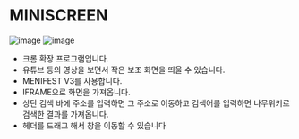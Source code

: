 # MINISCREEN

![image](https://github.com/user-attachments/assets/c8b0f21b-3007-447e-a0d8-c9742beb7671)
![image](https://github.com/user-attachments/assets/fd205990-f393-4d84-a53f-cfb2cf3dbaef)

- 크롬 확장 프로그램입니다.
- 유튜브 등의 영상을 보면서 작은 보조 화면을 띄울 수 있습니다.
- MENIFEST V3를 사용합니다.
- IFRAME으로 화면을 가져옵니다.
- 상단 검색 바에 주소를 입력하면 그 주소로 이동하고 검색어를 입력하면 나무위키로 검색한 결과를 가져옵니다.
- 헤더를 드래그 해서 창을 이동할 수 있습니다
